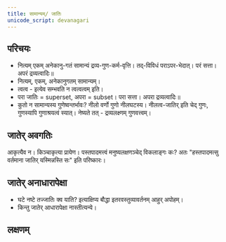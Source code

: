 ```yaml
---
title: सामान्यम्/ जातिः
unicode_script: devanagari
---
```

## परिचयः
- नित्यम् एकम् अनेकानु-गतं सामान्यं द्रव्य-गुण-कर्म-वृत्ति। तद्-विविधं पराऽपर-भेदात्। परं सत्ता। अपरं द्रव्यत्वादिः॥
- नित्यम्, एकम्, अनेकानुगतम् सामान्यम्।
- त्वत्व - इत्येव सम्भवति न त्वत्वत्वम् इति।
- परा जातिः = superset, अपरा = subset। परा सत्ता। अपरा द्रव्यत्वादिः॥
- कुतो न सामान्यस्य गुणेष्वन्तर्भावः? नीलो वर्णो गुणो नीलघटस्य। नीलत्व-जातिर् इति चेद् गुणः, गुणस्यापि गुणाश्रयत्वं स्यात्। नेष्यते तत् - द्रव्यलक्ष्णम् गुणवत्त्वम्।

## जातेर् अवगतिः
आकृत्यैव न। किञ्चाकृत्या प्रायेण। पस्तपादमत्त्वं मनुष्यलक्षणञ्चेद् विकलाङ्गः कः? अतः "हस्तपादमत्सु वर्तमाना जातिर् यस्मिन्नस्ति सः" इति परिष्कारः।

## जातेर् अनाधारापेक्षा
- घटे नष्टे तज्जातिः क्व याति? इत्याक्षिप्य बौद्धा इतरवस्तुव्यावर्तनम् आहुर् अपोहम्।
- किन्तु जातेर् आधारापेक्षा नास्तीत्यन्ये।

## लक्षणम्
<div class="spreadsheet" src="../laxaNam.json"> </div>  
